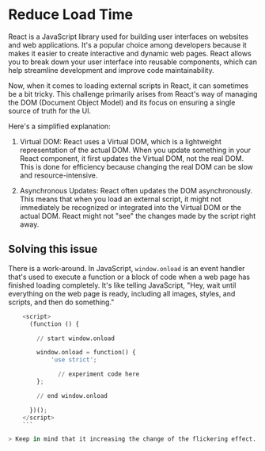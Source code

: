 # Reduce Load Time

React is a JavaScript library used for building user interfaces on websites and web applications. It's a popular choice among developers because it makes it easier to create interactive and dynamic web pages. React allows you to break down your user interface into reusable components, which can help streamline development and improve code maintainability.

Now, when it comes to loading external scripts in React, it can sometimes be a bit tricky. This challenge primarily arises from React's way of managing the DOM (Document Object Model) and its focus on ensuring a single source of truth for the UI.

Here's a simplified explanation:

1. Virtual DOM: React uses a Virtual DOM, which is a lightweight representation of the actual DOM. When you update something in your React component, it first updates the Virtual DOM, not the real DOM. This is done for efficiency because changing the real DOM can be slow and resource-intensive.

2. Asynchronous Updates: React often updates the DOM asynchronously. This means that when you load an external script, it might not immediately be recognized or integrated into the Virtual DOM or the actual DOM. React might not "see" the changes made by the script right away.

## Solving this issue
There is a work-around. In JavaScript, `window.onload` is an event handler that's used to execute a function or a block of code when a web page has finished loading completely. It's like telling JavaScript, "Hey, wait until everything on the web page is ready, including all images, styles, and scripts, and then do something."

``` py linenums="1"
    <script>
      (function () {

        // start window.onload

        window.onload = function() {
            'use strict';

              // experiment code here
        };

        // end window.onload

      })();
    </script>
    ```

> Keep in mind that it increasing the change of the flickering effect.